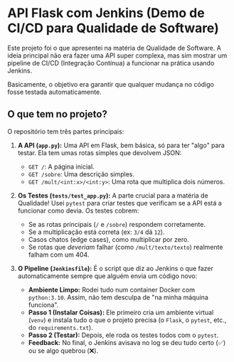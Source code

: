 # API Flask com Jenkins (Demo de CI/CD para Qualidade de Software)

Este projeto foi o que apresentei na matéria de Qualidade de Software. A ideia principal não era fazer uma API super complexa, mas sim mostrar um pipeline de CI/CD (Integração Contínua) a funcionar na prática usando Jenkins.

Basicamente, o objetivo era garantir que qualquer mudança no código fosse testada automaticamente.

## O que tem no projeto?

O repositório tem três partes principais:

1.  **A API (`app.py`):** Uma API em Flask, bem básica, só para ter "algo" para testar. Ela tem umas rotas simples que devolvem JSON:
    * `GET /`: A página inicial.
    * `GET /sobre`: Uma descrição simples.
    * `GET /mult/<int:x>/<int:y>`: Uma rota que multiplica dois números.

2.  **Os Testes (`tests/test_app.py`):** A parte crucial para a matéria de Qualidade! Usei `pytest` para criar testes que verificam se a API está a funcionar como devia. Os testes cobrem:
    * Se as rotas principais (`/` e `/sobre`) respondem corretamente.
    * Se a multiplicação está correta (ex: `3/4` dá `12`).
    * Casos chatos (edge cases), como multiplicar por zero.
    * Se rotas que *deveriam* falhar (como `/mult/texto/texto`) realmente falham com um 404.

3.  **O Pipeline (`Jenkinsfile`):** É o script que diz ao Jenkins o que fazer automaticamente sempre que alguém envia um código novo:

    * **Ambiente Limpo:** Rodei tudo num container Docker com `python:3.10`. Assim, não tem desculpa de "na minha máquina funciona".
    * **Passo 1 (Instalar Coisas):** Ele primeiro cria um ambiente virtual (`venv`) e instala tudo o que o projeto precisa (o `Flask`, o `pytest`, etc., do `requirements.txt`).
    * **Passo 2 (Testar):** Depois, ele roda os testes todos com o `pytest`.
    * **Feedback:** No final, o Jenkins avisava no log se deu tudo certo (✅) ou se algo quebrou (❌).
